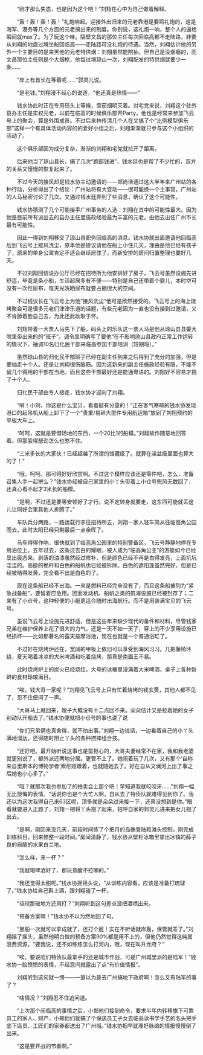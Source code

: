 　　“刚才那么失态，也是因为这个吧！”刘翔在心中为自己做着解释。

　　“轰！轰！轰！轰！”礼炮响起。迎接外出归来的元老靠港是要鸣礼炮的，这是海军、港务等几个方面的元老搞出来的制度。你别说，这礼炮一响，整个人的逼格瞬间就max了。为了玩这个味，隔壁文昌的那位主任每次回临高都不走陆路，非要从刘翔的地盘过境坐船回临高――走陆路可没礼炮的待遇。当然，刘翔估计他的另外一个主要目的是来黑他的元老特供烟：刘翔虽然能陪抽，但自己是没烟瘾的，而文昌那位主任则是个大烟枪，他每过境琼山一次，刘翔配发的特供烟就要少一条……

　　“岸上有首长在等着呢……”郭灵儿说。

　　“是老钱。”刘翔漫不经心的说道，“他还真是热情――”

　　钱水协此时正在专用码头上等候，雪茄烟明灭着。对宅党来说，刘翔这个驻外县办主任是实权元老，以前在临高的时候俱乐部开Party，他也是经常来参加飞云号上的聚会，算是外围成员。不过后来林传清几个人在又搞了个“比例模型俱乐部”这样一个有具体活动内容的的爱好小组之后，刘翔渐渐就只参与这个小组织的活动了。

　　这个俱乐部因为成分复杂，渐渐的刘翔和宅党就拉开了距离。

　　后来他当了琼山县长，搞了几次“跑部钱进”，钱水廷也是帮了不少忙的，双方的关系又慢慢的恢复起来了。

　　不过今天的接风却是钱水协主动邀请的――郑尚洁通过这大半年来广州站的各种行动，分析得出了个结论：广州站将有大变动――很可能换一个主事官。广州站的人马秘密讨论了几次。又通过钱水廷弄到了些消息，确认了这个可能性。

　　钱水协猜测了几个可能接手广州事务的人选：刘翔在其中的可能性最大。因为他是目前所有派出去的县办主任里施政经验最为丰富的元老。由他去出任广州市长最有可能性。

　　因此一得到刘翔移交了琼山县职务回临高的消息。钱水协就出面邀请他回临高后到飞云号上接风洗尘，原本他是提议请他在船上小住几天，理由是他已经有孩子了，原来的单身公寓肯定不适合继续居住了，而新安排的房间归置整理也要好几天。

　　不过刘翔回信说办公厅已经在招待所为他安排好了房子，飞云号虽然设施先进舒适，毕竟是条小船，生活起居多有不便――特别是自己还带着个婴儿，本时空可没有一次性尿布，每天光洗晒尿布就要占据很大的空间。

　　不过钱议长在飞云号上为他“接风洗尘”他可是欣然接受的。飞云号上的海上烧烤聚会可是很多元老们津津乐道的话题，有些元老因为一直也没有接到过邀请，又不肯舔着脸自己去，为此还此耿耿于怀。

　　刘翔带着一大票人马先下了船，码头上的乐队这一票人马是他从琼山县县委大院里带出来的的“班子”。调令里明确写了要他“在不影响琼山县政府正常工作运转的情况下，抽调10名归化民干部来临高参加干部培训（短期班）。”

　　虽然琼山县的归化民干部班子已经在副主任到来之后得到了充分的加强，但是要抽走十个人。还是让刘翔很伤脑筋。因为这新来的副主任施政经验有限，不能不留几个得用的干部在当地。而且这些干部最好还是能通粤语的。刘翔好不容易才挑了十个人。

　　归化民干部由专人接走，钱水协才迎向了刘翔。

　　“嗬！小刘，你这是什么宝贝，看着挺有分量的！”正在客气寒暄的钱水协发现港口的起吊机从船上卸下了一个“贵重/易碎大型件专用航运箱”放到了刘翔预约的平板大车上。

　　“呵呵，这就是要借场地的东西，一个20比1的船模。”刘翔故作随意地回答着。但那股得瑟劲怎么也憋不住。

　　“三米多长的大家伙！已经超越了所谓的馆藏级了。就算在澡盆级里面也算大的了！”

　　“哦，呵呵。那可得好好欣赏啊。不过这个模样应该还是零件吧，怎么，准备召集人手一起拼么？”钱水协经被自己家里的小丫头带着上小仓号兜风无数回了，还真心看不起才3米长的船模。

　　“是啊，不过还是要等安顿好了才行。说不定转身就要走，这东西可能就丢这儿让同好会里其他人折腾了。”

　　车队兵分两路，一路运载行李往招待所去，刘翔一家人轻车简从往临高角公园而去，此时太阳已经只剩最后一点余晖了。

　　马车得得作响，很快就到了临高角公园里的特别警备区，飞云号静静地停在专用泊位上。五年过去，这条过去白的耀眼，被人成为“临高角公主”的游艇如今已经显出疲态来。剥落的油漆虽然经过修补，但是颜色已经不再是白得发亮，上面坑坑洼洼的。高挺的桅杆和白色的船帆也已经被拆除。白色的遮阳篷虽然完好，但是已经被晒得发黄，完全看不出是白色的了。

　　现在这条船已经不出海。一来是燃料已经完全没有了，而且这条船被列为“紧急战备船”，要留着应急用。因而发动机、船帆之类的航海设施已经被封存了；二来有了小仓号，这种轻便的小艇更适合随时出海航行。而不是用装满宝贝的飞云号。

　　虽说飞云号上设施先进舒适，但是这些年来缺少现代的备件和材料，尽管钱家兄弟在维护保养上花了很大的力气，还是一天不如一天了，穿上的不少享用设施已经损坏――比如那著名的露天按摩浴池，现在也就是一个普通浴缸了。

　　不过好在烧烤炉还在，宽阔的甲板上依旧可以享受到海风习习。几把藤椅环绕，夏天喝着冰凉的大米啤酒和吃着烧烤，那真是南面王不易。

　　此时烧烤炉上的炭火已经烧红，大号的冰桶里浸满着大米啤酒，桌子上各种新鲜的食材玲琅满目。

　　“唉，钱大哥一家呢？”刘翔见飞云号上只有忙着烧烤的钱玄黄，其他人都不见了，忍不住便问了一声。

　　“大哥马上就回来，嫂子大概没有十二点回不来。朵朵估计又是拉着她的女子别动队开船去了。”钱水协便就把小仓号的事也说了说

　　“你们兄弟俩也真舍得，就不怕出事。”刘翔一边说话，一边看着自己的小丫头满地溜达，还得随时阻止丫头的各种捞摔组合技。

　　“还好吧。最开始听说这事也是蛮担心的，大哥夫妻经常不在家，我和我老婆就更别说了，都外派还两地分居。更管不上了。她闹着玩了几次，又有那个‘自称来自里斯本的博物学者’索尼娅跟着，也就随她去了。好在自从文澜河上出了事之后她也小心多了。”

　　“哦？就那次我也参加了的拍卖会上那个吧！早知道我就咬咬牙……”刘翔一幅无比懊悔的表情。“话说你也是个大忙人啊，自从去了特侦队就难得见到你了。我还以为这次我得自己来63区呢，顶多就是朵朵过来接一下，还真没想到是你。”眼看就要进入正题了，刘翔一把将丫头抱了起来，招呼自家的郭灵儿进来把女儿抱了出去。

　　“是啊，刚回来没几天，前段时间练了个把月的岛礁登陆和滩头控制，刚完成训练科目，回来修整一段时间。”房间清静了，钱水协从壁柜冰箱里拿出冰镇的薛子良的自酿的水果白兰地。

　　“怎么样，来一杯？”

　　“我就喝啤酒好了，那玩意酸不拉唧的。”

　　“我还觉得太甜呢。”钱水协摇摇头说，“从训练内容看，应该是准备打琉球了。”钱水协给自己斟上酒，跟刘翔碰了一杯。

　　“琉球那破地方还用打？”刘翔听到这句差点没把酒喷出来。

　　“预备方案嘛！”钱水协不以为然地回了句。

　　“黑船一次就可以拿成就了，还打个屁！实在不听话就岸轰，保管就乖了。”刘翔摇了摇头，虽然他明白做的预备方案90%都是用不上的，但他仍然觉得这纯属浪费资源。“要我说，还不如练练怎么打河内，哦，现在叫升龙府？”

　　“唉，要说咱们特侦队最拿手的还是城市作战，可是广州城里派的是陆军！”钱水协一脸愤愤的表情，不经意间就露出了点“有价值情报”。

　　刘翔听到这句就一愣――一直以为是去广州搞地下政府啊！怎么又有陆军的事了？

　　“啥情况？”刘翔忍不住追问道。

　　“上次那个闹临高的事情之后，小郑他们接到命令，要求半年内转移旗下可靠员工的家人、财产，小郑他们就搞了个保送员工子女去临高读书学手艺的名头把手底下店员、工匠们的家眷都送出了广州城。”钱水协把早就理好脉络的情报慢慢倒了出来。

　　“这是要开战的节奏啊。”
